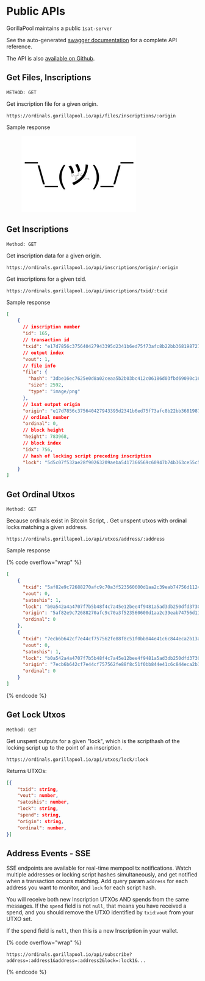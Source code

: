 # Public APIs

GorillaPool maintains a public `1sat-server`

See the auto-generated [swagger documentation](https://ordinals.gorillapool.io/api/docs/) for a complete API reference.

The API is also [available on Github](https://github.com/shruggr/1sat-server).

## Get Files, Inscriptions

```
METHOD: GET
```

Get inscription file for a given origin.&#x20;

```
https://ordinals.gorillapool.io/api/files/inscriptions/:origin
```

Sample response

<figure><img src=".gitbook/assets/image.png" alt=""><figcaption></figcaption></figure>

## Get Inscriptions

```
Method: GET
```

Get inscription data for a given origin.

```
https://ordinals.gorillapool.io/api/inscriptions/origin/:origin
```

Get inscriptions for a given txid.

```
https://ordinals.gorillapool.io/api/inscriptions/txid/:txid
```

Sample response

```json
[
    {
      // inscription number
      "id": 165, 
      // transaction id
      "txid": "e17d7856c375640427943395d2341b6ed75f73afc8b22bb3681987278978a584",
      // output index
      "vout": 1,
      // file info
      "file": {
        "hash": "3dbe16ec7625e0d8a02ceaa5b2b03bc412c06186d03fbd69090c162469cf0292",
        "size": 2592,
        "type": "image/png"
      },
      // 1sat output origin
      "origin": "e17d7856c375640427943395d2341b6ed75f73afc8b22bb3681987278978a584_1",
      // ordinal number
      "ordinal": 0,
      // block height
      "height": 783968,
      // block index
      "idx": 756,
      // hash of locking script preceding inscription
      "lock": "5d5c07f532ae28f90263209aeba5417366569c60947b74b363ce55c5d57d253d"
    }
]
```

## Get Ordinal Utxos

```
Method: GET
```

Because ordinals exist in Bitcoin Script, . Get unspent utxos with ordinal locks matching a given address.

```
https://ordinals.gorillapool.io/api/utxos/address/:address
```

Sample response

{% code overflow="wrap" %}
```json
[
    {
      "txid": "5af82e9c72688270afc9c70a3f523560600d1aa2c39eab74756d11243f4752ba",
      "vout": 0,
      "satoshis": 1,
      "lock": "b0a542a4a4707f7b5b48f4c7a45e12bee4f9481a5ad3db250dfd3730f5ff4225",
      "origin": "5af82e9c72688270afc9c70a3f523560600d1aa2c39eab74756d11243f4752ba_0",
      "ordinal": 0
    },
    {
      "txid": "7ecb6b642cf7e44cf757562fe88f8c51f0bb844e41c6c844eca2b13af8c49ca0",
      "vout": 0,
      "satoshis": 1,
      "lock": "b0a542a4a4707f7b5b48f4c7a45e12bee4f9481a5ad3db250dfd3730f5ff4225",
      "origin": "7ecb6b642cf7e44cf757562fe88f8c51f0bb844e41c6c844eca2b13af8c49ca0_0",
      "ordinal": 0
    }
]
```
{% endcode %}

## Get Lock Utxos

```
Method: GET
```

Get unspent outputs for a given "lock", which is the scripthash of the locking script up to the point of an inscription.

```
https://ordinals.gorillapool.io/api/utxos/lock/:lock
```

Returns UTXOs:

```json
[{
    "txid": string,
    "vout": number,
    "satoshis": number,
    "lock": string,
    "spend": string,
    "origin": string,
    "ordinal": number,
}]
```

## Address Events - SSE

SSE endpoints are available for real-time mempool tx notifications. Watch multiple addresses or locking script hashes simultaneously, and get notified when a transaction occurs matching. Add query param `address` for each address you want to monitor, and `lock` for each script hash.

You will receive both new Inscription UTXOs AND spends from the same messages. If the `spend` field is not `null`, that means you have received a spend, and you should remove the UTXO identified by `txid`:`vout` from your UTXO set.

If the spend field is `null`, then this is a new Inscription in your wallet.

{% code overflow="wrap" %}
```
https://ordinals.gorillapool.io/api/subscribe?address=:address1&address=:address2&lock=:lock1&...
```
{% endcode %}
